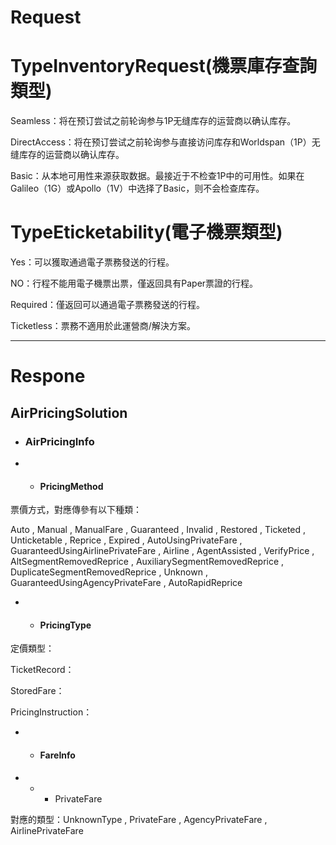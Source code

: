 # Request

# **TypeInventoryRequest\(機票庫存查詢類型\)**

Seamless：将在预订尝试之前轮询参与1P无缝库存的运营商以确认库存。

DirectAccess：将在预订尝试之前轮询参与直接访问库存和Worldspan（1P）无缝库存的运营商以确认库存。

Basic：从本地可用性来源获取数据。最接近于不检查1P中的可用性。如果在Galileo（1G）或Apollo（1V）中选择了Basic，则不会检查库存。

# TypeEticketability\(電子機票類型\)

Yes：可以獲取通過電子票務發送的行程。

NO：行程不能用電子機票出票，僅返回具有Paper票證的行程。

Required：僅返回可以通過電子票務發送的行程。

Ticketless：票務不適用於此運營商/解決方案。

---

# Respone

## AirPricingSolution

* ### AirPricingInfo

* * #### PricingMethod

 票價方式，對應傳參有以下種類：

Auto , Manual , ManualFare , Guaranteed , Invalid , Restored , Ticketed , Unticketable , Reprice , Expired ,   AutoUsingPrivateFare , GuaranteedUsingAirlinePrivateFare , Airline , AgentAssisted , VerifyPrice , AltSegmentRemovedReprice , AuxiliarySegmentRemovedReprice , DuplicateSegmentRemovedReprice , Unknown , GuaranteedUsingAgencyPrivateFare , AutoRapidReprice

* * #### PricingType

定價類型：

TicketRecord：

StoredFare：

 PricingInstruction：

* * #### FareInfo

* * * PrivateFare

對應的類型：UnknownType , PrivateFare , AgencyPrivateFare , AirlinePrivateFare



